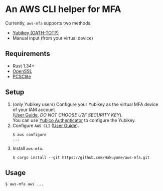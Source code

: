 # An AWS CLI helper for MFA

Currently, `aws-mfa` supports two methods.
- [Yubikey (OATH-TOTP)](https://developers.yubico.com/OATH/)
- Manual input (from your virtual device)

## Requirements
- Rust 1.34+
- [OpenSSL](https://www.openssl.org/)
- [PCSClite](https://pcsclite.apdu.fr/)

## Setup
1. (only Yubikey users) Configure your Yubikey as the virtual MFA device of your IAM account  
    ([User Guide](https://docs.aws.amazon.com/IAM/latest/UserGuide/id_credentials_mfa_enable_virtual.html#enable-virt-mfa-for-iam-user), *DO NOT CHOOSE U2F SECURITY KEY*).  
    You can use [Yubico Authenticator](https://developers.yubico.com/yubioath-desktop/) to configure the Yubikey.
1. Configure `AWS CLI` ([User Guide](https://docs.aws.amazon.com/cli/latest/userguide/cli-chap-configure.html#cli-quick-configuration)).
    ```
    $ aws configure
    ...
    ```
1. Install `aws-mfa`.
    ```
    $ cargo install --git https://github.com/Hakuyume/aws-mfa.git
    ```

## Usage
```
$ aws-mfa aws ...
```
